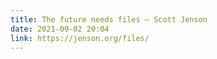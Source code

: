 ```yaml
---
title: The future needs files – Scott Jenson
date: 2021-09-02 20:04
link: https://jenson.org/files/
---
```


